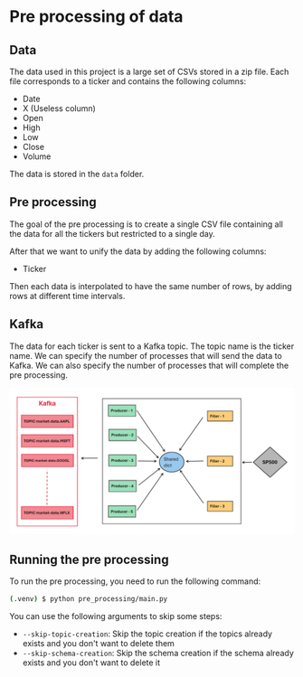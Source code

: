 # Pre processing of data

## Data

The data used in this project is a large set of CSVs stored in a zip file.
Each file corresponds to a ticker and contains the following columns:

- Date
- X (Useless column)
- Open
- High
- Low
- Close
- Volume

The data is stored in the `data` folder.

## Pre processing

The goal of the pre processing is to create a single CSV file containing all the data for all the tickers but restricted to a single day.

After that we want to unify the data by adding the following columns:

- Ticker

Then each data is interpolated to have the same number of rows, by adding rows at different time intervals.

## Kafka

The data for each ticker is sent to a Kafka topic. The topic name is the ticker name.
We can specify the number of processes that will send the data to Kafka.
We can also specify the number of processes that will complete the pre processing.

![alt text](/docs/imgs/pre-processing.png)

## Running the pre processing

To run the pre processing, you need to run the following command:

```bash
(.venv) $ python pre_processing/main.py
```

You can use the following arguments to skip some steps:

- `--skip-topic-creation`: Skip the topic creation if the topics already exists and you don't want to delete them
- `--skip-schema-creation`: Skip the schema creation if the schema already exists and you don't want to delete it

